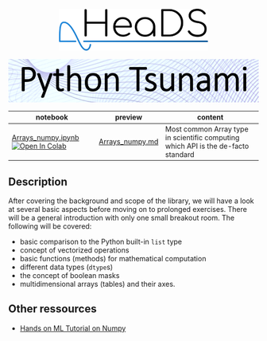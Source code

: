 <p align="center">
  <img src="../figures/HeaDS_logo_large_withTitle.png" width="300">
</p>
<p align="center">
  <img src="../figures/tsunami_logo.PNG" width="600">

notebook | preview  | content
-------- | -------  | ------
[Arrays_numpy.ipynb](Arrays_numpy.ipynb) [![Open In Colab](https://colab.research.google.com/assets/colab-badge.svg)](https://colab.research.google.com/github/Center-for-Health-Data-Science/PythonTsunami/blob/HEAD/Numpy/Arrays_numpy.ipynb) | [Arrays_numpy.md](Arrays_numpy.md) |  Most common Array type in scientific computing which API is the de-facto standard


## Description
After covering the background and scope of the library, we will have a look at several
basic aspects before moving on to prolonged exercises. There will be a general introduction
with only one small breakout room. The following will be covered:

- basic comparison to the Python built-in `list` type
- concept of vectorized operations
- basic functions (methods) for mathematical computation
- different data types (`dtype`s)
- the concept of boolean masks
- multidimensional arrays (tables) and their axes.


## Other ressources

- [Hands on ML Tutorial on Numpy](https://nbviewer.jupyter.org/github/ageron/handson-ml2/blob/master/tools_numpy.ipynb)

